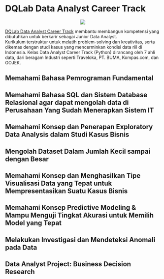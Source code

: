 # DQLab Data Analyst Career Track

<p align="center">
  <img src="https://raw.githubusercontent.com/kevinadhiguna/dqlab-career-track/master/assets/dqlab.png" />
</p>

<a href="https://academy.dqlab.id/main/track/67">DQLab Data Analyst Career Track<a/> membantu membangun kompetensi yang dibutuhkan untuk berkarir sebagai Junior Data Analyst. <br>
Kurikulum terstruktur untuk melatih problem-solving dan kreativitas, serta dikemas dengan studi kasus yang mencerminkan kondisi data riil di Indonesia. Kelas Data Analyst Career Track (Python) dirancang oleh 7 ahli data, dari beragam Industri seperti Traveloka, PT. BUMA, Kompas.com, dan GOJEK.

## Memahami Bahasa Pemrograman Fundamental

## Memahami Bahasa SQL dan Sistem Database Relasional agar dapat mengolah data di Perusahaan Yang Sudah Menerapkan Sistem IT

## Memahami Konsep dan Penerapan Exploratory Data Analysis dalam Studi Kasus Bisnis

## Mengolah Dataset Dalam Jumlah Kecil sampai dengan Besar

## Memahami Konsep dan Menghasilkan Tipe Visualisasi Data yang Tepat untuk Mempresentasikan Suatu Kasus Bisnis

## Memahami Konsep Predictive Modeling & Mampu Menguji Tingkat Akurasi untuk Memilih Model yang Tepat

## Melakukan Investigasi dan Mendeteksi Anomali pada Data

## Data Analyst Project: Business Decision Research
